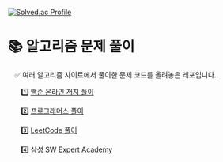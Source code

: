 [![Solved.ac Profile](http://mazassumnida.wtf/api/v2/generate_badge?boj=kjhoon0330)](https://solved.ac/kjhoon0330/)

# 📚 알고리즘 문제 풀이

ㅤ✅ 여러 알고리즘 사이트에서 풀이한 문제 코드를 올려놓은 레포입니다.

ㅤㅤ1️⃣ [백준 온라인 저지 풀이](https://github.com/JwahoonKim/PS/tree/main/%EB%B0%B1%EC%A4%80)

ㅤㅤ2️⃣ [프로그래머스 풀이](https://github.com/JwahoonKim/PS/tree/main/%ED%94%84%EB%A1%9C%EA%B7%B8%EB%9E%98%EB%A8%B8%EC%8A%A4)

ㅤㅤ3️⃣ [LeetCode 풀이](https://github.com/JwahoonKim/PS/tree/main/LeetCode)

ㅤㅤ4️⃣ [삼성 SW Expert Academy](https://github.com/JwahoonKim/PS/tree/main/SW_Expert)
